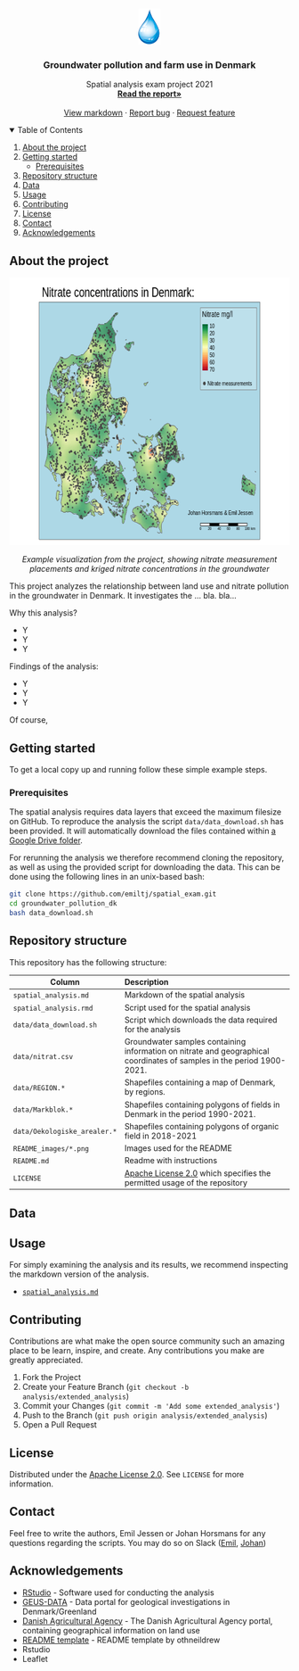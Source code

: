 
<!-- PROJECT LOGO -->
<br />
<p align="center">
  <a href="https://github.com/emiltj/groundwater_pollution_dk">
    <img src="README_images/logo.png" alt="Logo" width="40" height="65">
  </a>

  <h3 align="center">Groundwater pollution and farm use in Denmark</h3>

  <p align="center">
    Spatial analysis exam project 2021
    <br />
    <a href="https://github.com/emiltj/groundwater_pollution_dk/report.pdf"><strong>Read the report»</strong></a>
    <br />
    <br />
    <a href="https://github.com/emiltj/groundwater_pollution_dk/groundwater_pollution_dk.md">View markdown</a>
    ·
    <a href="https://github.com/emiltj/groundwater_pollution_dk/issues">Report bug</a>
    ·
    <a href="https://github.com/emiltj/groundwater_pollution_dk/issues">Request feature</a>
  </p>
</p>


<!-- TABLE OF CONTENTS -->
<details open="open">
  <summary>Table of Contents</summary>
  <ol>
    <li>
      <a href="#about-the-project">About the project</a>
    </li>
    <li>
      <a href="#getting-started">Getting started</a>
      <ul>
        <li><a href="#prerequisites">Prerequisites</a></li>
      </ul>
    </li>
    <li><a href="#repository-structure">Repository structure</a></li>
    <li><a href="#data">Data</a></li>
    <li><a href="#usage">Usage</a></li>
    <li><a href="#contributing">Contributing</a></li>
    <li><a href="#license">License</a></li>
    <li><a href="#contact">Contact</a></li>
    <li><a href="#acknowledgements">Acknowledgements</a></li>
  </ol>
</details>


<!-- ABOUT THE PROJECT -->
## About the project

<p align="center"><img src="groundwater_pollution_dk_files/figure-gfm/unnamed-chunk-34-1.png" alt="Logo" width="672" height="480"></p>
<p align="center"><em>Example visualization from the project, showing nitrate measurement placements and kriged nitrate concentrations in the groundwater </em>
</p>

This project analyzes the relationship between land use and nitrate pollution in the groundwater in Denmark. It investigates the ... bla. bla...

Why this analysis?
* Y
* Y
* Y

Findings of the analysis:
* Y
* Y
* Y

Of course,


<!-- GETTING STARTED -->
## Getting started

To get a local copy up and running follow these simple example steps.

### Prerequisites

The spatial analysis requires data layers that exceed the maximum filesize on GitHub. To reproduce the analysis the script ```data/data_download.sh``` has been provided. It will automatically download the files contained within [a Google Drive folder](https://drive.google.com/drive/folders/1ZbnRr2CnVcMm0M2-v3AN7aOMlW5HMXfT?usp=sharing). 

For rerunning the analysis we therefore recommend cloning the repository, as well as using the provided script for downloading the data.
This can be done using the following lines in an unix-based bash:

```bash
git clone https://github.com/emiltj/spatial_exam.git
cd groundwater_pollution_dk
bash data_download.sh
```

<!-- REPOSITORY STRUCTURE -->
## Repository structure
This repository has the following structure:

| Column | Description|
|--------|:-----------|
```spatial_analysis.md```| Markdown of the spatial analysis
```spatial_analysis.rmd```| Script used for the spatial analysis
```data/data_download.sh``` | Script which downloads the data required for the analysis
```data/nitrat.csv```| Groundwater samples containing information on nitrate and geographical coordinates of samples in the period 1900-2021.
```data/REGION.*```| Shapefiles containing a map of Denmark, by regions.
```data/Markblok.*```| Shapefiles containing polygons of fields in Denmark in the period 1990-2021.
```data/Oekologiske_arealer.*```| Shapefiles containing polygons of organic field in 2018-2021
```README_images/*.png```| Images used for the README
```README.md``` | Readme with instructions
```LICENSE``` | [Apache License 2.0](https://www.apache.org/licenses/LICENSE-2.0) which specifies the permitted usage of the repository


<!-- USAGE EXAMPLES -->
## Data

<!-- USAGE EXAMPLES -->
## Usage

For simply examining the analysis and its results, we recommend inspecting the markdown version of the analysis.
* <a href="groundwater_pollution_dk.md">```spatial_analysis.md```</a>


<!-- CONTRIBUTING -->
## Contributing

Contributions are what make the open source community such an amazing place to be learn, inspire, and create. Any contributions you make are greatly appreciated.

1. Fork the Project
2. Create your Feature Branch (`git checkout -b analysis/extended_analysis`)
3. Commit your Changes (`git commit -m 'Add some extended_analysis'`)
4. Push to the Branch (`git push origin analysis/extended_analysis`)
5. Open a Pull Request


<!-- LICENSE -->
## License
Distributed under the [Apache License 2.0](https://www.apache.org/licenses/LICENSE-2.0). See ```LICENSE``` for more information.


<!-- CONTACT -->
## Contact

Feel free to write the authors, Emil Jessen or Johan Horsmans for any questions regarding the scripts.
You may do so on Slack ([Emil](https://app.slack.com/client/T01908QBS9X/D01A1LFRDE0), [Johan](google.dk))


<!-- ACKNOWLEDGEMENTS -->
## Acknowledgements
* [RStudio](https://www.rstudio.com/) - Software used for conducting the analysis
* [GEUS-DATA](https://www.geus.dk/) - Data portal for geological investigations in Denmark/Greenland
* [Danish Agricultural Agency](https://lbst.dk/landbrug/kort-og-markblokke/) - The Danish Agricultural Agency portal, containing geographical information on land use 
* [README template](https://github.com/othneildrew/Best-README-Template) - README template by othneildrew
* Rstudio
* Leaflet
